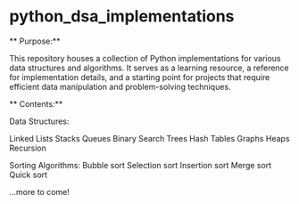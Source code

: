 # python_dsa_implementations

** Purpose:**

This repository houses a collection of Python implementations for various data structures and algorithms. It serves as a learning resource, a reference for implementation details, and a starting point for projects that require efficient data manipulation and problem-solving techniques.

** Contents:**

Data Structures:

Linked Lists
Stacks
Queues
Binary Search Trees
Hash Tables
Graphs
Heaps
Recursion

Sorting Algorithms:
Bubble sort
Selection sort
Insertion sort
Merge sort
Quick sort

...more to come!

